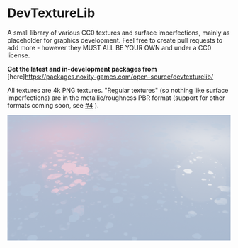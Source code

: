 # DevTextureLib
A small library of various CC0 textures and surface imperfections, mainly as placeholder for graphics development.
Feel free to create pull requests to add more - however they MUST ALL BE YOUR OWN and under a CC0 license.

**Get the latest and in-development packages from** [here]https://packages.noxity-games.com/open-source/devtexturelib/

All textures are 4k PNG textures. "Regular textures" (so nothing like surface imperfections) are in the metallic/roughness PBR format (support for other formats coming soon, see [#4](/../../issues/4) ).

![alt text](https://github.com/Nolram12345/DevTextureLib/blob/public-release/preview.png?raw=true)
